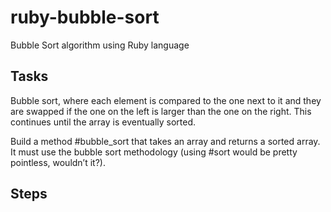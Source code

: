 # ruby-bubble-sort
Bubble Sort algorithm using Ruby language

## Tasks
Bubble sort, where each element is compared to the one next to it and they are swapped if the one on the left is larger than the one on the right. This continues until the array is eventually sorted.

Build a method #bubble_sort that takes an array and returns a sorted array. It must use the bubble sort methodology (using #sort would be pretty pointless, wouldn’t it?).

## Steps
